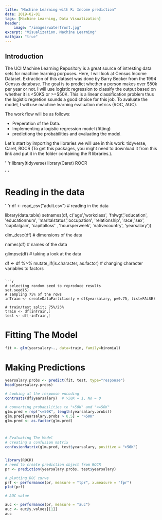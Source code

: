 ```yaml
---
title: "Machine Learning with R: Income prediction"
date: 2019-02-01
tags: [Machine Learning, Data Visualization]
header: 
    image: "/images/waterfront.jpg"
excerpt: "Visualization, Machine Learning"
mathjax: "true"
---
```

## Introduction 
The UCI Machine Learning Repository is a great source of intresting data sets for machine learning porpuses. Here, I will look at Census Income Dataset. Extraction of this dataset was done by Barry Becker from the 1994 Census database. The goal is to predict whether a person makes over $50k per year or not. I will use logistic regression to classify the output based on whether it is $<$50K$ or >=$50K. This is a linear classification problem thus the logistic regretion sounds a good choice for this job. To avaluate the model, I will use machine learning evaluation metrics (ROC, AUC). 


The work flow will be as follows: 
- Preperation of the Data. 
- Implementing a logistic regression model (fitting)
- predictiong the probabilities and evaluating the model. 

Let's start by importing the libraries we will use in this work: tidyverse, Caret, ROCR (To get this packages, you might need to download it from this link and put it in the folder containing the R libraries.). 

'''r
library(tidyverse)
library(Caret)
ROCR

'''

# Reading in the data
'''r
df <- read_csv("adult.csv") # reading in the data

library(data.table)
setnames(df, c('age','workclass', 'fnlwgt','education', 'educationnum', 'maritalstatus','occupation', 'relationship', 'race','sex', 'capitalgain', 'capitalloss' ,  'hoursperweek', 'nativecountry', 'yearsalary'))


dim_desc(df) # dimensions of the data


names(df) # names of the data


glimpse(df) # taking a look at the data


df <- df %>% mutate_if(is.character, as.factor) # changing character variables to factors

```

```r
# selecting random seed to reproduce results
set.seed(5)
# sampling 75% of the rows
inTrain <- createDataPartition(y = df$yearsalary, p=0.75, list=FALSE)

# train/test split; 75%/25%
train <- df[inTrain,]
test <- df[-inTrain,]
```

# Fitting The Model
```r
fit <- glm(yearsalary~., data=train, family=binomial)
```


# Making Predictions
```r
yearsalary.probs <- predict(fit, test, type="response")
head(yearsalary.probs)
```
```r
# Looking at the response encoding
contrasts(df$yearsalary)  # >50K = 1, No = 0

# converting probabilities to ">50K" and "<=50K" 
glm.pred = rep("<=50K", length(yearsalary.probs))
glm.pred[yearsalary.probs > 0.5] = ">50K"
glm.pred <- as.factor(glm.pred)



# Evaluating The Model
# creating a confusion matrix
confusionMatrix(glm.pred, test$yearsalary, positive = ">50K")


library(ROCR)
# need to create prediction object from ROCR
pr <- prediction(yearsalary.probs, test$yearsalary)

# plotting ROC curve
prf <- performance(pr, measure = "tpr", x.measure = "fpr")
plot(prf)

# AUC value

auc <- performance(pr, measure = "auc")
auc <- auc@y.values[[1]]
auc
```

